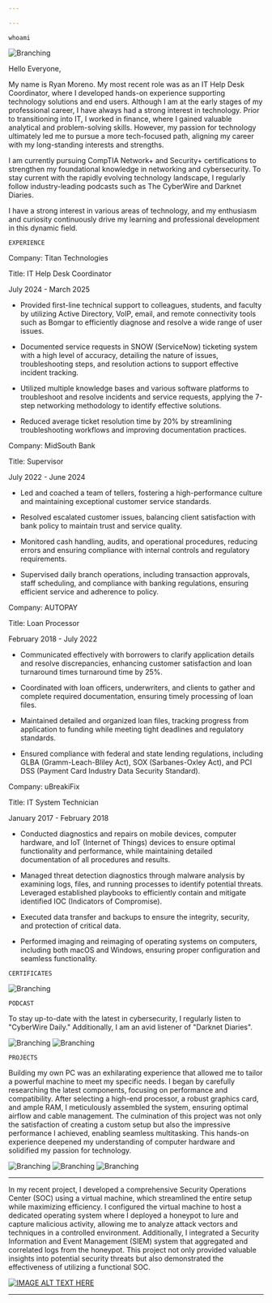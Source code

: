 ```yaml
---

---
```

```
whoami
```
![Branching](Headshot.jpg)


Hello Everyone,

My name is Ryan Moreno. My most recent role was as an IT Help Desk Coordinator, where I developed hands-on experience supporting technology solutions and end users. Although I am at the early stages of my professional career, I have always had a strong interest in technology. Prior to transitioning into IT, I worked in finance, where I gained valuable analytical and problem-solving skills. However, my passion for technology ultimately led me to pursue a more tech-focused path, aligning my career with my long-standing interests and strengths.

I am currently pursuing CompTIA Network+ and Security+ certifications to strengthen my foundational knowledge in networking and cybersecurity. To stay current with the rapidly evolving technology landscape, I regularly follow industry-leading podcasts such as The CyberWire and Darknet Diaries.

I have a strong interest in various areas of technology, and my enthusiasm and curiosity continuously drive my learning and professional development in this dynamic field.
```
EXPERIENCE
```
Company: Titan Technologies

Title: IT Help Desk Coordinator

July 2024 - March 2025

* Provided first-line technical support to colleagues, students, and faculty by utilizing Active Directory, VoIP, email, and remote connectivity tools such as Bomgar to efficiently diagnose and resolve a wide range of user issues.

* Documented service requests in SNOW (ServiceNow) ticketing system with a high level of accuracy, detailing the nature of issues, troubleshooting steps, and resolution actions to support effective incident tracking.
 
* Utilized multiple knowledge bases and various software platforms to troubleshoot and resolve incidents and service requests, applying the 7-step networking methodology to identify effective solutions.
  
* Reduced average ticket resolution time by 20% by streamlining troubleshooting workflows and improving documentation practices.
 



Company: MidSouth Bank  	                                                    

Title: Supervisor

July 2022 - June 2024  

* Led and coached a team of tellers, fostering a high-performance culture and maintaining exceptional customer service standards.
 
* Resolved escalated customer issues, balancing client satisfaction with bank policy to maintain trust and service quality.
 
* Monitored cash handling, audits, and operational procedures, reducing errors and ensuring compliance with internal controls and regulatory requirements.
 
* Supervised daily branch operations, including transaction approvals, staff scheduling, and compliance with banking regulations, ensuring efficient service and adherence to policy.




Company: AUTOPAY

Title: Loan Processor

February 2018 - July 2022

* Communicated effectively with borrowers to clarify application details and resolve discrepancies, enhancing customer satisfaction and loan turnaround times turnaround time by 25%.
 
* Coordinated with loan officers, underwriters, and clients to gather and complete required documentation, ensuring timely processing of loan files.
 
* Maintained detailed and organized loan files, tracking progress from application to funding while meeting tight deadlines and regulatory standards.
 
* Ensured compliance with federal and state lending regulations, including GLBA (Gramm-Leach-Bliley Act), SOX (Sarbanes-Oxley Act), and PCI DSS (Payment Card Industry Data Security Standard).


 

Company: uBreakiFix

Title: IT System Technician

January 2017 - February 2018

* Conducted diagnostics and repairs on mobile devices, computer hardware, and IoT (Internet of Things) devices to ensure optimal functionality and performance, while maintaining detailed documentation of all procedures and results.

* Managed threat detection diagnostics through malware analysis by examining logs, files, and running processes to identify potential threats. Leveraged established playbooks to efficiently contain and mitigate identified IOC (Indicators of Compromise).
  
* Executed data transfer and backups to ensure the integrity, security, and protection of critical data.  

* Performed imaging and reimaging of operating systems on computers, including both macOS and Windows, ensuring proper configuration and seamless functionality.

```
CERTIFICATES
```
![Branching](googlesecurity.png) 
```
PODCAST
```
To stay up-to-date with the latest in cybersecurity, I regularly listen to "CyberWire Daily." Additionally, I am an avid listener of "Darknet Diaries".


![Branching](cyberwire.png)                                                                                                     ![Branching](darknetdiaries.png)
```
PROJECTS
```
Building my own PC was an exhilarating experience that allowed me to tailor a powerful machine to meet my specific needs. I began by carefully researching the latest components, focusing on performance and compatibility. After selecting a high-end processor, a robust graphics card, and ample RAM, I meticulously assembled the system, ensuring optimal airflow and cable management. The culmination of this project was not only the satisfaction of creating a custom setup but also the impressive performance I achieved, enabling seamless multitasking. This hands-on experience deepened my understanding of computer hardware and solidified my passion for technology.

![Branching](pcbuild1.JPG)
![Branching](pcbuild2.jpg)
![Branching](pcbuild3.JPG)

***
In my recent project, I developed a comprehensive Security Operations Center (SOC) using a virtual machine, which streamlined the entire setup while maximizing efficiency. I configured the virtual machine to host a dedicated operating system where I deployed a honeypot to lure and capture malicious activity, allowing me to analyze attack vectors and techniques in a controlled environment. Additionally, I integrated a Security Information and Event Management (SIEM) system that aggregated and correlated logs from the honeypot. This project not only provided valuable insights into potential security threats but also demonstrated the effectiveness of utilizing a functional SOC.

[![IMAGE ALT TEXT HERE](https://img.youtube.com/vi/3VD9PD_pGz8/0.jpg)](https://www.youtube.com/watch?v=3VD9PD_pGz8)

***










